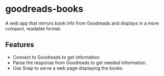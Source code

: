 # goodreads-books
A web app that mirrors book info from Goodreads and displays in a more compact, readable format. 

## Features 

- Connect to Goodreads to get information.
- Parse the response from Goodreads to get needed information.
- Use Snap to serve a web page displaying the books. 

